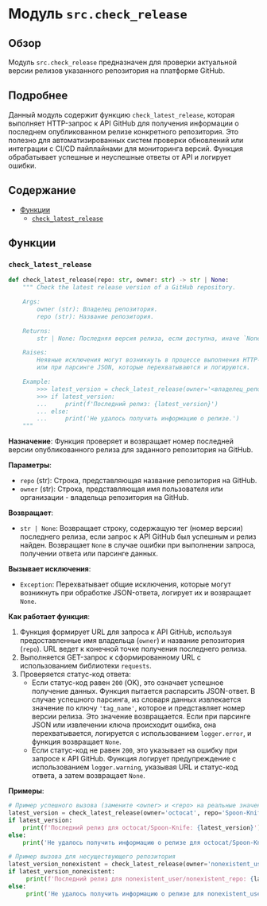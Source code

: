 # Модуль `src.check_release`

## Обзор

Модуль `src.check_release` предназначен для проверки актуальной версии релизов указанного репозитория на платформе GitHub.

## Подробнее

Данный модуль содержит функцию `check_latest_release`, которая выполняет HTTP-запрос к API GitHub для получения информации о последнем опубликованном релизе конкретного репозитория. Это полезно для автоматизированных систем проверки обновлений или интеграции с CI/CD пайплайнами для мониторинга версий. Функция обрабатывает успешные и неуспешные ответы от API и логирует ошибки.

## Содержание

*   [Функции](#функции)
    *   [`check_latest_release`](#check_latest_release)

## Функции

### `check_latest_release`

```python
def check_latest_release(repo: str, owner: str) -> str | None:
    """ Check the latest release version of a GitHub repository.

    Args:
        owner (str): Владелец репозитория.
        repo (str): Название репозитория.

    Returns:
        str | None: Последняя версия релиза, если доступна, иначе `None`.

    Raises:
        Неявные исключения могут возникнуть в процессе выполнения HTTP-запроса
        или при парсинге JSON, которые перехватываются и логируются.

    Example:
        >>> latest_version = check_latest_release(owner='<владелец_репозитория>', repo='<название_репозитория>')
        >>> if latest_version:
        ...     print(f'Последний релиз: {latest_version}')
        ... else:
        ...     print('Не удалось получить информацию о релизе.')
    """
```

**Назначение**: Функция проверяет и возвращает номер последней версии опубликованного релиза для заданного репозитория на GitHub.

**Параметры**:

-   `repo` (str): Строка, представляющая название репозитория на GitHub.
-   `owner` (str): Строка, представляющая имя пользователя или организации - владельца репозитория на GitHub.

**Возвращает**:

-   `str | None`: Возвращает строку, содержащую тег (номер версии) последнего релиза, если запрос к API GitHub был успешным и релиз найден. Возвращает `None` в случае ошибки при выполнении запроса, получении ответа или парсинге данных.

**Вызывает исключения**:

-   `Exception`: Перехватывает общие исключения, которые могут возникнуть при обработке JSON-ответа, логирует их и возвращает `None`.

**Как работает функция**:

1.  Функция формирует URL для запроса к API GitHub, используя предоставленные имя владельца (`owner`) и название репозитория (`repo`). URL ведет к конечной точке получения последнего релиза.
2.  Выполняется GET-запрос к сформированному URL с использованием библиотеки `requests`.
3.  Проверяется статус-код ответа:
    *   Если статус-код равен `200` (OK), это означает успешное получение данных. Функция пытается распарсить JSON-ответ. В случае успешного парсинга, из словаря данных извлекается значение по ключу `'tag_name'`, которое и представляет номер версии релиза. Это значение возвращается. Если при парсинге JSON или извлечении ключа происходит ошибка, она перехватывается, логируется с использованием `logger.error`, и функция возвращает `None`.
    *   Если статус-код не равен `200`, это указывает на ошибку при запросе к API GitHub. Функция логирует предупреждение с использованием `logger.warning`, указывая URL и статус-код ответа, а затем возвращает `None`.

**Примеры**:

```python
# Пример успешного вызова (замените <owner> и <repo> на реальные значения)
latest_version = check_latest_release(owner='octocat', repo='Spoon-Knife')
if latest_version:
    print(f'Последний релиз для octocat/Spoon-Knife: {latest_version}')
else:
    print('Не удалось получить информацию о релизе для octocat/Spoon-Knife.')

# Пример вызова для несуществующего репозитория
latest_version_nonexistent = check_latest_release(owner='nonexistent_user', repo='nonexistent_repo')
if latest_version_nonexistent:
     print(f'Последний релиз для nonexistent_user/nonexistent_repo: {latest_version_nonexistent}')
else:
     print('Не удалось получить информацию о релизе для nonexistent_user/nonexistent_repo.')
```
```